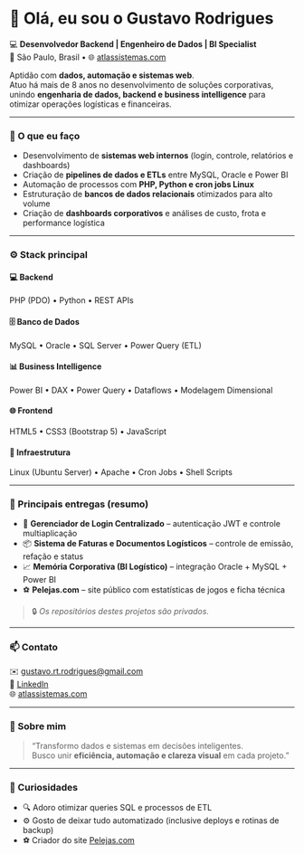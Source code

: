 # 👋 Olá, eu sou o Gustavo Rodrigues

💻 **Desenvolvedor Backend | Engenheiro de Dados | BI Specialist**  
📍 São Paulo, Brasil • 🌐 [atlassistemas.com](https://atlassistemas.com)

Aptidão com **dados, automação e sistemas web**.  
Atuo há mais de 8 anos no desenvolvimento de soluções corporativas,  
unindo **engenharia de dados, backend e business intelligence** para otimizar operações logísticas e financeiras.

---

### 🧠 O que eu faço
- Desenvolvimento de **sistemas web internos** (login, controle, relatórios e dashboards)  
- Criação de **pipelines de dados e ETLs** entre MySQL, Oracle e Power BI  
- Automação de processos com **PHP, Python e cron jobs Linux**  
- Estruturação de **bancos de dados relacionais** otimizados para alto volume  
- Criação de **dashboards corporativos** e análises de custo, frota e performance logística  

---

### ⚙️ Stack principal
#### 💻 Backend
PHP (PDO) • Python • REST APIs

#### 🗄️ Banco de Dados
MySQL • Oracle • SQL Server • Power Query (ETL)

#### 📊 Business Intelligence
Power BI • DAX • Power Query • Dataflows • Modelagem Dimensional

#### 🌐 Frontend
HTML5 • CSS3 (Bootstrap 5) • JavaScript

#### 🧰 Infraestrutura
Linux (Ubuntu Server) • Apache • Cron Jobs • Shell Scripts

---

### 🚀 Principais entregas (resumo)
- 🧩 **Gerenciador de Login Centralizado** – autenticação JWT e controle multiaplicação  
- 📦 **Sistema de Faturas e Documentos Logísticos** – controle de emissão, refação e status  
- 📈 **Memória Corporativa (BI Logístico)** – integração Oracle + MySQL + Power BI  
- ⚽ **Pelejas.com** – site público com estatísticas de jogos e ficha técnica  

> 🔒 *Os repositórios destes projetos são privados.*

---

### 📫 Contato
✉️ [gustavo.rt.rodrigues@gmail.com](mailto:gustavo.rt.rodrigues@gmail.com)  
💼 [LinkedIn](https://linkedin.com/in/rodriguesgu)  
🌐 [atlassistemas.com](https://atlassistemas.com)

---

### 💬 Sobre mim
> “Transformo dados e sistemas em decisões inteligentes.  
> Busco unir **eficiência, automação e clareza visual** em cada projeto.”

---

### 🧩 Curiosidades
- 🔍 Adoro otimizar queries SQL e processos de ETL
- ⚙️ Gosto de deixar tudo automatizado (inclusive deploys e rotinas de backup)
- ⚽ Criador do site [Pelejas.com](https://pelejas.com)

